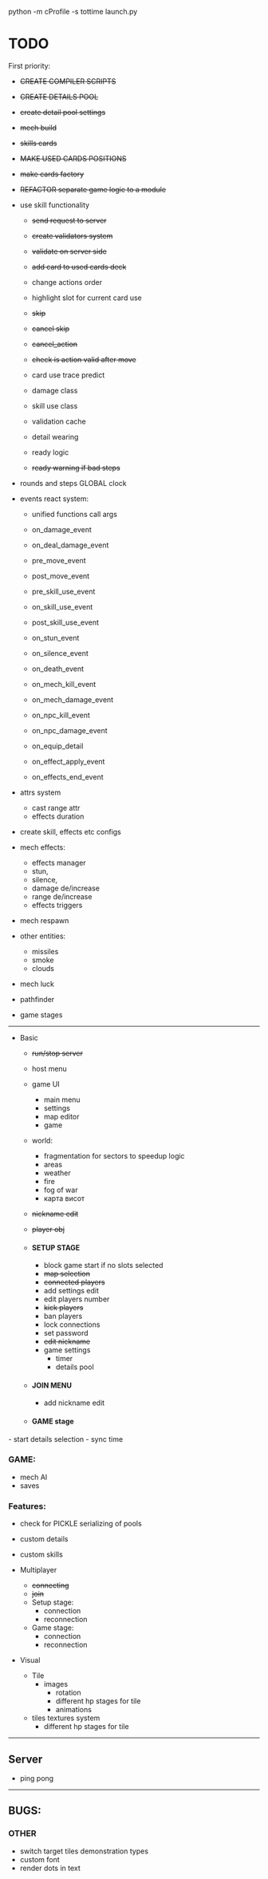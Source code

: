 python -m cProfile -s tottime launch.py

# **TODO**
First priority:
  - ~~CREATE COMPILER SCRIPTS~~
  - ~~CREATE DETAILS POOL~~
  - ~~create detail pool settings~~
  - ~~mech build~~
  - ~~skills cards~~
  - ~~MAKE USED CARDS POSITIONS~~
  - ~~make cards factory~~
  - ~~REFACTOR separate game logic to a module~~
  - use skill functionality
    - ~~send request to server~~
    - ~~create validators system~~
    - ~~validate on server side~~
    - ~~add card to used cards deck~~
    - change actions order
    - highlight slot for current card use 
    - ~~skip~~
    - ~~cancel skip~~
    - ~~cancel_action~~
    - ~~check is action valid after move~~
    - card use trace predict

    - damage class
    - skill use class
    - validation cache
    - detail wearing
    - ready logic
    - ~~ready warning if bad steps~~
  - rounds and steps GLOBAL clock
  - events react system:
    - unified functions call args 
    - on_damage_event
    - on_deal_damage_event
    - pre_move_event
    - post_move_event

    - pre_skill_use_event
    - on_skill_use_event
    - post_skill_use_event

    - on_stun_event
    - on_silence_event

    - on_death_event

    - on_mech_kill_event
    - on_mech_damage_event
    - on_npc_kill_event
    - on_npc_damage_event

    - on_equip_detail
    - on_effect_apply_event
    - on_effects_end_event
    
  - attrs system
    - cast range attr
    - effects duration
  - create skill, effects etc configs
  
  - mech effects:
    - effects manager
    - stun, 
    - silence, 
    - damage de/increase
    - range de/increase
    - effects triggers
  - mech respawn
  - other entities:
    - missiles
    - smoke
    - clouds
    
  - mech luck
  - pathfinder
  - game stages
----------------------
- Basic
  - ~~run/stop server~~
  - host menu
  - game UI
    - main menu
    - settings
    - map editor
    - game
    
  - world:
    - fragmentation for sectors to speedup logic 
    - areas
    - weather
    - fire
    - fog of war
    - карта висот

  - ~~nickname edit~~
  - ~~player obj~~
  
  - #### SETUP STAGE
    - block game start if no slots selected 
    - ~~map selection~~
    - ~~connected players~~
    - add settings edit
    - edit players number
    - ~~kick players~~
    - ban players
    - lock connections
    - set password
    - ~~edit nickname~~
    - game settings
      - timer
      - details pool
    
  - #### JOIN MENU
    - add nickname edit
  
  - #### GAME stage
[//]: # (    - draw meches)
    - start details selection
    - sync time

### GAME:
- mech AI
- saves

### Features:
  - check for PICKLE serializing of pools
  - custom details
  - custom skills

- Multiplayer
  - ~~connecting~~
  - ~~join~~
  - Setup stage:
    - connection
    - reconnection
  - Game stage:
    - connection
    - reconnection


- Visual 
  - Tile
    - images
      - rotation
      - different hp stages for tile
      - animations
  - tiles textures system
      - different hp stages for tile

----------------------

## Server
  - ping pong
----------------------

## BUGS:


### OTHER
 - switch target tiles demonstration types
 - custom font
 - render dots in text